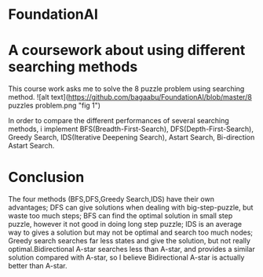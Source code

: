 # FoundationAI
A coursework about using different searching methods
====================
This course work asks me to solve the 8 puzzle problem using searching method.
![alt text](https://github.com/bagaabu/FoundationAI/blob/master/8 puzzles problem.png "fig 1")

In order to compare the different performances of several searching methods, i implement BFS(Breadth-First-Search), DFS(Depth-First-Search), Greedy Search, IDS(Iterative Deepening Search), Astart Search, Bi-direction Astart Search.

Conclusion
=========
The four methods (BFS,DFS,Greedy Search,IDS) have their own advantages; DFS can give solutions when dealing with
big-step-puzzle, but waste too much steps; BFS can find the optimal solution in small step puzzle,
however it not good in doing long step puzzle; IDS is an average way to gives a solution but may
not be optimal and search too much nodes; Greedy search searches far less states and give the
solution, but not really optimal.Bidirectional A-star searches less than A-star, and provides a similar solution compared with
A-star, so I believe Bidirectional A-star is actually better than A-star.


